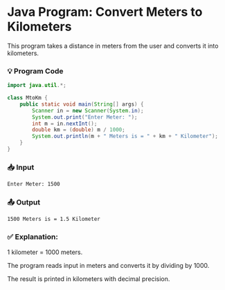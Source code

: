 # Java Program: Convert Meters to Kilometers

This program takes a distance in meters from the user and converts it into kilometers.

### 💡 Program Code
```java
import java.util.*;

class MtoKm {
    public static void main(String[] args) {
        Scanner in = new Scanner(System.in);
        System.out.print("Enter Meter: ");
        int m = in.nextInt();
        double km = (double) m / 1000;
        System.out.println(m + " Meters is = " + km + " Kilometer");
    }
}
```

### 📥 Input
```bash
Enter Meter: 1500
```

### 📤 Output
```bash
1500 Meters is = 1.5 Kilometer
```

### ✅ Explanation:

1 kilometer = 1000 meters.

The program reads input in meters and converts it by dividing by 1000.

The result is printed in kilometers with decimal precision.

